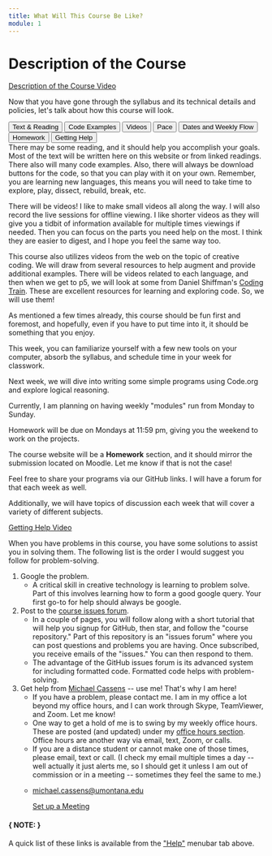 ```yaml
---
title: What Will This Course Be Like?
module: 1
---
```


# Description of the Course

<a href="//www.youtube.com/embed/jFiKjke1jx8" data-lity>Description of the Course Video</a>

Now that you have gone through the syllabus and its technical details and policies, let's talk about how this course will look.

<div class="tab">
  <button class="tablinks active" onclick="openTab(event, 'Text')">Text & Reading</button>
  <button class="tablinks" onclick="openTab(event, 'Code')">Code Examples</button>
  <button class="tablinks" onclick="openTab(event, 'Videos')">Videos</button>
  <button class="tablinks" onclick="openTab(event, 'Pace')">Pace</button>
  <button class="tablinks" onclick="openTab(event, 'Dates')">Dates and Weekly Flow</button>
  <button class="tablinks" onclick="openTab(event, 'Homework')">Homework</button>
  <button class="tablinks" onclick="openTab(event, 'Help')">Getting Help</button>
</div>

<div id="Text" class="tabcontent" style="display:block">
There may be some reading, and it should help you accomplish your goals. Most of the text will be written here on this website or from linked readings.
</div>

<div id="Code" class="tabcontent">
There also will many code examples. Also, there will always be download buttons for the code, so that you can play with it on your own. Remember, you are learning new languages, this means you will need to take time to explore, play, dissect, rebuild, break, etc.
</div>
<div id="Videos" class="tabcontent">
<p>There will be videos! I like to make small videos all along the way.  I will also record the live sessions for offline viewing.  I like shorter videos as they will give you a tidbit of information available for multiple times viewings if needed.  Then you can focus on the parts you need help on the most.  I think they are easier to digest, and I hope you feel the same way too.</p>
<p>This course also utilizes videos from the web on the topic of creative coding. We will draw from several resources to help augment and provide additional examples. There will be videos related to each language, and then when we get to p5, we will look at some from Daniel Shiffman's <a href="https://thecodingtrain.com" target="_blank">Coding Train</a>. These are excellent resources for learning and exploring code. So, we will use them!</p>
</div>
<div id="Pace" class="tabcontent">
<p>As mentioned a few times already, this course should be fun first and foremost, and hopefully, even if you have to put time into it, it should be something that you enjoy.</p>
<p>This week, you can familiarize yourself with a few new tools on your computer, absorb the syllabus, and schedule time in your week for classwork.</p>
<p>Next week, we will dive into writing some simple programs using Code.org and explore logical reasoning.</p>
</div>
<div id="Dates" class="tabcontent">
<p>Currently, I am planning on having weekly "modules" run from Monday to Sunday.</p>
<p>Homework will be due on Mondays at 11:59 pm, giving you the weekend to work on the projects.</p>
</div>
<div id="Homework" class="tabcontent">
<p>The course website will be a <b>Homework</b> section, and it should mirror the submission located on Moodle.  Let me know if that is not the case!</p>
<p>Feel free to share your programs via our GitHub links.  I will have a forum for that each week as well.</p>
<p>Additionally, we will have topics of discussion each week that will cover a variety of different subjects.</p>
</div>
<div id="Help" class="tabcontent">

<p><a href="//www.youtube.com/embed/YMNx52LmLNA" data-lity>Getting Help Video</a></p>
<p>When you have problems in this course, you have some solutions to assist you in solving them. The following list is the order I would suggest you follow for problem-solving.</p>
<ol>
<li>
    Google the problem.
    <ul>
    <li>
     A critical skill in creative technology is learning to problem solve. Part of this involves learning how to form a good google query. Your first go-to for help should always be google.
    </li>
    </ul>
</li>
<li>Post to the <a href="https://github.com/Montana-Media-Arts/120_CreativeCoding1-Fall2022-Samples/issues" target="_blank">course issues forum</a>.
    <ul>
    <li>In a couple of pages, you will follow along with a short tutorial that will help you signup for GitHub, then star, and follow the "course repository." Part of this repository is an "issues forum" where you can post questions and problems you are having. Once subscribed, you receive emails of the "issues." You can then respond to them.</li>
    <li>The advantage of the GitHub issues forum is its advanced system for including formatted code. Formatted code helps with problem-solving.</li>
    </ul>
</li>
<li>Get help from <a href="https://montana-media-arts.github.io/120_CreativeCoding1-Fall2022/instructors/#instructor-prof-michael-cassens">Michael Cassens</a> -- use me! That's why I am here!
    <ul>
    <li>If you have a problem, please contact me.  I am in my office a lot beyond my office hours, and I can work through Skype, TeamViewer, and Zoom.  Let me know!
    </li>
    <li>One way to get a hold of me is to swing by my weekly office hours. These are posted (and updated) under my <a href="https://montana-media-arts.github.io/120_CreativeCoding1-Fall2022/instructors/#office-hours">office hours section</a>. Office hours are another way via email, text, Zoom, or calls.
    </li>
    <li>If you are a distance student or cannot make one of those times, please email, text or call. (I check my email multiple times a day -- well actually it just alerts me, so I should get it unless I am out of commission or in a meeting -- sometimes they feel the same to me.)
    </li>
    <li>
        <p><a href="mailto:michael.cassens@umontana.edu?subject=120%20Question">michael.cassens@umontana.edu</a></p>
        <a href="https://calendly.com/michael-cassens/120-meeting" target="_blank">Set up a Meeting</a>
    </li>
    </ul>
</li>
</ol>
</div>

#### { NOTE: }
A quick list of these links is available from the ["Help"]({{site.baseurl}}/help/) menubar tab above.
